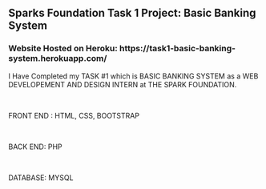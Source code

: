 <h2>Sparks Foundation Task 1 Project: Basic Banking System</h2>

<h3>Website Hosted on Heroku: https://task1-basic-banking-system.herokuapp.com/ </h3>

<p>I Have Completed my TASK #1 which is BASIC BANKING SYSTEM as a WEB DEVELOPEMENT AND DESIGN INTERN at THE SPARK FOUNDATION.</p> <br>

<p>FRONT END : HTML, CSS, BOOTSTRAP</p> <br>
<p>BACK END: PHP<p> <br>
<p>DATABASE: MYSQL</p><br>
